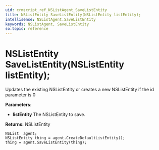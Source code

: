 ```yaml
---
uid: crmscript_ref_NSListAgent_SaveListEntity
title: NSListEntity SaveListEntity(NSListEntity listEntity);
intellisense: NSListAgent.SaveListEntity
keywords: NSListAgent, SaveListEntity
so.topic: reference
---
```


# NSListEntity SaveListEntity(NSListEntity listEntity);

Updates the existing NSListEntity or creates a new NSListEntity if the id parameter is 0

**Parameters**:
* **listEntity** The NSListEntity to save.

**Returns:** NSListEntity

```crmscript
NSList  agent;
NSListEntity thing = agent.CreateDefaultListEntity();
thing = agent.SaveListEntity(thing);
```

